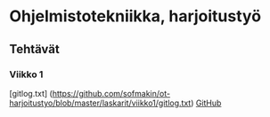 # Ohjelmistotekniikka, harjoitustyö
## Tehtävät
### Viikko 1
[gitlog.txt] (https://github.com/sofmakin/ot-harjoitustyo/blob/master/laskarit/viikko1/gitlog.txt)
[GitHub](http://github.com)

